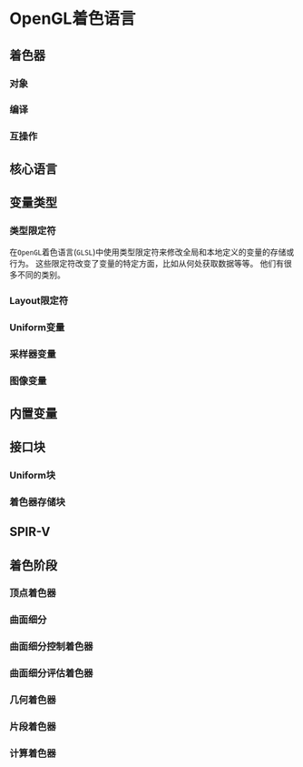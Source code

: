 # OpenGL着色语言

## 着色器

### 对象

### 编译

### 互操作

## 核心语言

## 变量类型

### 类型限定符

在`OpenGL`着色语言(`GLSL`)中使用类型限定符来修改全局和本地定义的变量的存储或行为。 这些限定符改变了变量的特定方面，比如从何处获取数据等等。 他们有很多不同的类别。

### Layout限定符

### Uniform变量

### 采样器变量

### 图像变量

## 内置变量

## 接口块

### Uniform块

### 着色器存储块

## SPIR-V

## 着色阶段

### 顶点着色器

### 曲面细分

### 曲面细分控制着色器

### 曲面细分评估着色器

### 几何着色器

### 片段着色器

### 计算着色器